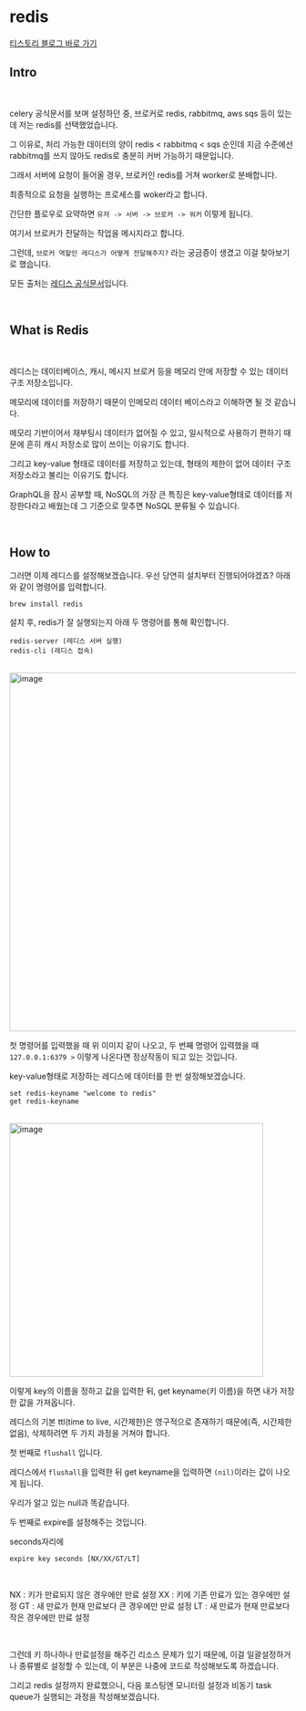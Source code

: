 # redis

[티스토리 블로그 바로 가기](https://kyleeee.tistory.com/entry/TIL38-redis)

## Intro

<br>

celery 공식문서를 보며 설정하던 중, 브로커로 redis, rabbitmq, aws sqs 등이 있는데 저는 redis를 선택했었습니다.

그 이유로, 처리 가능한 데이터의 양이 redis < rabbitmq < sqs 순인데 지금 수준에선 rabbitmq를 쓰지 않아도 redis로 충분히 커버 가능하기 때문입니다.

그래서 서버에 요청이 들어올 경우, 브로커인 redis를 거쳐 worker로 분배합니다.

최종적으로 요청을 실행하는 프로세스를 woker라고 합니다.

간단한 플로우로 요약하면 ```유저 -> 서버 -> 브로커 -> 워커``` 이렇게 됩니다.

여기서 브로커가 전달하는 작업을 메시지라고 합니다.

그런데, ```브로커 역할인 레디스가 어떻게 전달해주지?``` 라는 궁금증이 생겼고 이걸 찾아보기로 했습니다.

모든 출처는 [레디스 공식문서](https://redis.io/docs/)입니다.

<br>

## What is Redis

<br>

레디스는 데이터베이스, 캐시, 메시지 브로커 등을 메모리 안에 저장할 수 있는 데이터 구조 저장소입니다.

메모리에 데이터를 저장하기 때문이 인메모리 데이터 베이스라고 이해하면 될 것 같습니다.

메모리 기반이어서 재부팅시 데이터가 없어질 수 있고, 일시적으로 사용하기 편하기 때문에 흔히 캐시 저장소로 많이 쓰이는 이유기도 합니다.

그리고 key-value 형태로 데이터를 저장하고 있는데, 형태의 제한이 없어 데이터 구조 저장소라고 불리는 이유기도 합니다.

GraphQL을 잠시 공부할 때, NoSQL의 가장 큰 특징은 key-value형태로 데이터를 저장한다라고 배웠는데 그 기준으로 맞추면 NoSQL 분류될 수 있습니다.

<br>

## How to

그러면 이제 레디스를 설정해보겠습니다. 우선 당연히 설치부터 진행되어야겠죠? 아래와 같이 명령어를 입력합니다.

```shell
brew install redis
```

설치 후, redis가 잘 실행되는지 아래 두 명령어를 통해 확인합니다.

```shell
redis-server (레디스 서버 실행)
redis-cli (레디스 접속)
```

<br>

<img width="629" alt="image" src="https://user-images.githubusercontent.com/88086271/206892422-e7df6d72-f8bc-4a6a-b0f0-eebec90b52f1.png">

<br>

첫 명령어를 입력했을 때 위 이미지 같이 나오고, 두 번째 명령어 입력했을 때 ```127.0.0.1:6379 >``` 이렇게 나온다면 정상작동이 되고 있는 것입니다.

key-value형태로 저장하는 레디스에 데이터를 한 번 설정해보겠습니다.

```shell
set redis-keyname "welcome to redis"
get redis-keyname
```

<br>

<img width="445" alt="image" src="https://user-images.githubusercontent.com/88086271/206892631-ca2cdeed-0901-4ee8-8d16-eeff56d18e36.png">

이렇게 key의 이름을 정하고 값을 입력한 뒤, get keyname(키 이름)을 하면 내가 저장한 값을 가져옵니다.

레디스의 기본 ttl(time to live, 시간제한)은 영구적으로 존재하기 때문에(즉, 시간제한 없음), 삭제하려면 두 가지 과정을 거쳐야 합니다.

첫 번째로 ```flushall``` 입니다.

레디스에서 ```flushall```을 입력한 뒤 get keyname을 입력하면 ```(nil)```이라는 값이 나오게 됩니다.

우리가 알고 있는 null과 똑같습니다.

두 번째로 expire를 설정해주는 것입니다.

seconds자리에 

```shell
expire key seconds [NX/XX/GT/LT]
```

<br>

NX : 키가 만료되지 않은 경우에만 만료 설정
XX : 키에 기존 만료가 있는 경우에만 설정
GT : 새 만료가 현재 만료보다 큰 경우에만 만료 설정
LT : 새 만료가 현재 만료보다 작은 경우에만 만료 설정

<br>

그런데 키 하나하나 만료설정을 해주긴 리소스 문제가 있기 때문에, 이걸 일괄설정하거나 종류별로 설정할 수 있는데, 이 부분은 나중에 코드로 작성해보도록 하겠습니다.

그리고 redis 설정까지 완료했으니, 다음 포스팅엔 모니터링 설정과 비동기 task queue가 실행되는 과정을 작성해보겠습니다.








